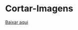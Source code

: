 # Cortar-Imagens
[Baixar aqui](https://github.com/OneDefauter/Cortar-Imagens/releases/download/exe/Cortar.Imagens.exe)
